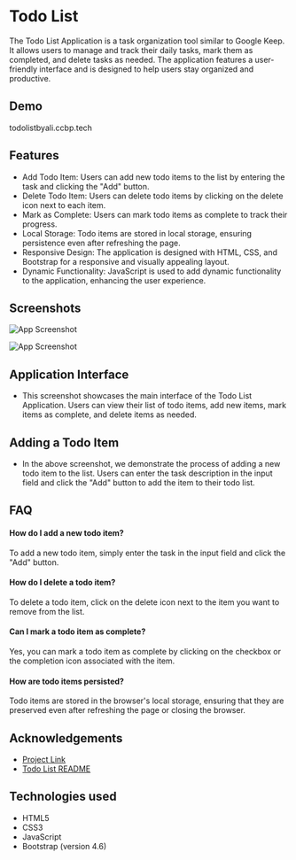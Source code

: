 
# Todo List

The Todo List Application is a task organization tool similar to Google Keep. It allows users to manage and track their daily tasks, mark them as completed, and delete tasks as needed. The application features a user-friendly interface and is designed to help users stay organized and productive.


## Demo



todolistbyali.ccbp.tech


## Features

- Add Todo Item: Users can add new todo items to the list by entering the task and clicking the "Add" button.
- Delete Todo Item: Users can delete todo items by clicking on the delete icon next to each item.
- Mark as Complete: Users can mark todo items as complete to track their progress.
- Local Storage: Todo items are stored in local storage, ensuring persistence even after refreshing the page.
- Responsive Design: The application is designed with HTML, CSS, and Bootstrap for a responsive and visually appealing layout.
- Dynamic Functionality: JavaScript is used to add dynamic functionality to the application, enhancing the user experience.

## Screenshots

![App Screenshot](https://res.cloudinary.com/dhsbfvjsl/image/upload/v1710512699/Screenshot_2024-03-15_193646_uvy6kb.png)

![App Screenshot](https://res.cloudinary.com/dhsbfvjsl/image/upload/v1710512957/Screenshot_2024-03-15_195804_tpyito.png)

## Application Interface
- This screenshot showcases the main interface of the Todo List Application. Users can view their list of todo items, add new items, mark items as complete, and delete items as needed.
## Adding a Todo Item
- In the above screenshot, we demonstrate the process of adding a new todo item to the list. Users can enter the task description in the input field and click the "Add" button to add the item to their todo list.
## FAQ

#### How do I add a new todo item?

To add a new todo item, simply enter the task in the input field and click the "Add" button.

#### How do I delete a todo item?

To delete a todo item, click on the delete icon next to the item you want to remove from the list.

#### Can I mark a todo item as complete?
Yes, you can mark a todo item as complete by clicking on the checkbox or the completion icon associated with the item.

#### How are todo items persisted?
Todo items are stored in the browser's local storage, ensuring that they are preserved even after refreshing the page or closing the browser.


## Acknowledgements

 - [Project Link](https://todolistbyali.ccbp.tech/)
 - [Todo List README](https://github.com/asharaf7/Todo-List)


## Technologies used
- HTML5
- CSS3
- JavaScript
- Bootstrap (version 4.6)
